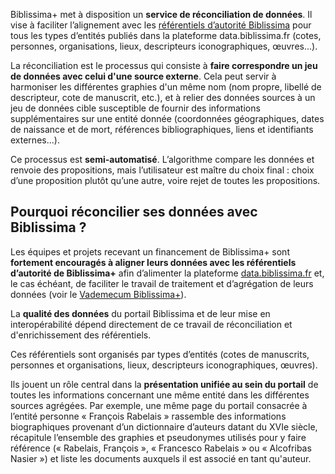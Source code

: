 Biblissima+ met à disposition un **service de réconciliation de données**. Il vise à faciliter l’alignement avec les [référentiels d’autorité Biblissima](https://data.biblissima.fr) pour tous les types d’entités publiés dans la plateforme data.biblissima.fr (cotes, personnes, organisations, lieux, descripteurs iconographiques, œuvres...). 

La réconciliation est le processus qui consiste à **faire correspondre un jeu de données avec celui d'une source externe**. Cela peut servir à harmoniser les différentes graphies d'un même nom (nom propre, libellé de descripteur, cote de manuscrit, etc.), et à relier des données sources à un jeu de données cible susceptible de fournir des informations supplémentaires sur une entité donnée (coordonnées géographiques, dates de naissance et de mort, références bibliographiques, liens et identifiants externes...). 

Ce processus est **semi-automatisé**. L’algorithme compare les données et renvoie des propositions, mais l’utilisateur est maître du choix final : choix d’une proposition plutôt qu’une autre, voire rejet de toutes les propositions.

## Pourquoi réconcilier ses données avec Biblissima ?

Les équipes et projets recevant un financement de Biblissima+ sont **fortement encouragés à aligner leurs données avec les référentiels d’autorité de Biblissima+** afin d’alimenter la plateforme [data.biblissima.fr](https://data.biblissima.fr) et, le cas échéant, de faciliter le travail de traitement et d’agrégation de leurs données (voir le [Vademecum Biblissima+](/vademecum-biblissima)).

La **qualité des données** du portail Biblissima et de leur mise en interopérabilité dépend directement de ce travail de réconciliation et d'enrichissement des référentiels.

Ces référentiels sont organisés par types d’entités (cotes de manuscrits, personnes et organisations, lieux, descripteurs iconographiques, œuvres). 

Ils jouent un rôle central dans la **présentation unifiée au sein du portail** de toutes les informations concernant une même entité dans les différentes sources agrégées. Par exemple, une même page du portail consacrée à l’entité personne « François Rabelais » rassemble des informations biographiques provenant d’un dictionnaire d’auteurs datant du XVIe siècle, récapitule l’ensemble des graphies et pseudonymes utilisés pour y faire référence (« Rabelais, François », « Francesco Rabelais » ou « Alcofribas Nasier ») et liste les documents auxquels il est associé en tant qu'auteur.